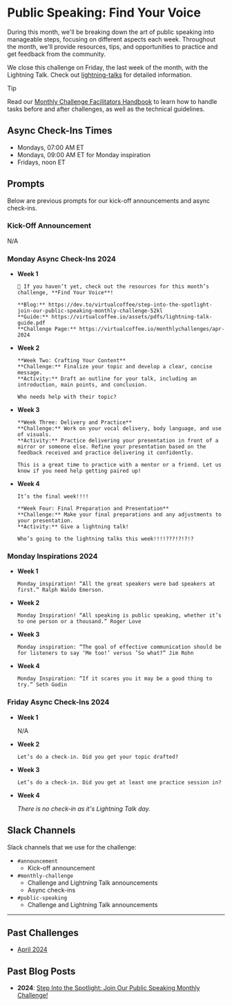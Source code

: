 # Public Speaking: Find Your Voice

During this month, we'll be breaking down the art of public speaking into manageable steps, focusing on different aspects each week. Throughout the month, we'll provide resources, tips, and opportunities to practice and get feedback from the community.

We close this challenge on Friday, the last week of the month, with the Lightning Talk. Check out [lightning-talks](/lightning-talks/README.md) for detailed information.

> [!TIP]
> Read our [Monthly Challenge Facilitators Handbook](../facilitators-docs/README.md) to learn how to handle tasks before and after challenges, as well as the technical guidelines.

## Async Check-Ins Times

- Mondays, 07:00 AM ET
- Mondays, 09:00 AM ET for Monday inspiration
- Fridays, noon ET

## Prompts

Below are previous prompts for our kick-off announcements and async check-ins.

### Kick-Off Announcement

N/A

### Monday Async Check-Ins 2024

- **Week 1**

  ```text
  📣 If you haven’t yet, check out the resources for this month’s challenge, **Find Your Voice**!

  **Blog:** https://dev.to/virtualcoffee/step-into-the-spotlight-join-our-public-speaking-monthly-challenge-52kl
  **Guide:** https://virtualcoffee.io/assets/pdfs/lightning-talk-guide.pdf
  **Challenge Page:** https://virtualcoffee.io/monthlychallenges/apr-2024
  ```

- **Week 2**

  ```text
  **Week Two: Crafting Your Content**
  **Challenge:** Finalize your topic and develop a clear, concise message.
  **Activity:** Draft an outline for your talk, including an introduction, main points, and conclusion.

  Who needs help with their topic?
  ```

- **Week 3**

  ```text
  **Week Three: Delivery and Practice**
  **Challenge:** Work on your vocal delivery, body language, and use of visuals.
  **Activity:** Practice delivering your presentation in front of a mirror or someone else. Refine your presentation based on the feedback received and practice delivering it confidently.

  This is a great time to practice with a mentor or a friend. Let us know if you need help getting paired up!
  ```

- **Week 4**

  ```text
  It’s the final week!!!!

  **Week Four: Final Preparation and Presentation**
  **Challenge:** Make your final preparations and any adjustments to your presentation.
  **Activity:** Give a lightning talk!

  Who’s going to the lightning talks this week!!!!???!?!?!?
  ```

### Monday Inspirations 2024

- **Week 1**

  ```text
  Monday inspiration! “All the great speakers were bad speakers at first.” Ralph Waldo Emerson.
  ```

- **Week 2**

  ```text
  Monday Inspiration! “All speaking is public speaking, whether it’s to one person or a thousand.” Roger Love
  ```

- **Week 3**

  ```text
  Monday inspiration: “The goal of effective communication should be for listeners to say ‘Me too!’ versus ’So what?” Jim Rohn
  ```

- **Week 4**

  ```text
  Monday Inspiration: “If it scares you it may be a good thing to try.” Seth Godin
  ```

### Friday Async Check-Ins 2024

- **Week 1**

  N/A

- **Week 2**

  ```text
  Let’s do a check-in. Did you get your topic drafted?
  ```

- **Week 3**

  ```text
  Let’s do a check-in. Did you get at least one practice session in?
  ```

- **Week 4**

  _There is no check-in as it's Lightning Talk day._

## Slack Channels

Slack channels that we use for the challenge:

- `#announcement`
  - Kick-off announcement
- `#monthly-challenge`
  - Challenge and Lightning Talk announcements
  - Async check-ins
- `#public-speaking`
  - Challenge and Lightning Talk announcements

---

## Past Challenges

- [April 2024](https://virtualcoffee.io/monthlychallenges/apr-2024)

## Past Blog Posts

- **2024**: [Step Into the Spotlight: Join Our Public Speaking Monthly Challenge!](https://dev.to/virtualcoffee/step-into-the-spotlight-join-our-public-speaking-monthly-challenge-52kl)
